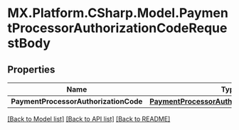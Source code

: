 # MX.Platform.CSharp.Model.PaymentProcessorAuthorizationCodeRequestBody

## Properties

Name | Type | Description | Notes
------------ | ------------- | ------------- | -------------
**PaymentProcessorAuthorizationCode** | [**PaymentProcessorAuthorizationCodeRequest**](PaymentProcessorAuthorizationCodeRequest.md) |  | [optional] 

[[Back to Model list]](../README.md#documentation-for-models) [[Back to API list]](../README.md#documentation-for-api-endpoints) [[Back to README]](../README.md)


